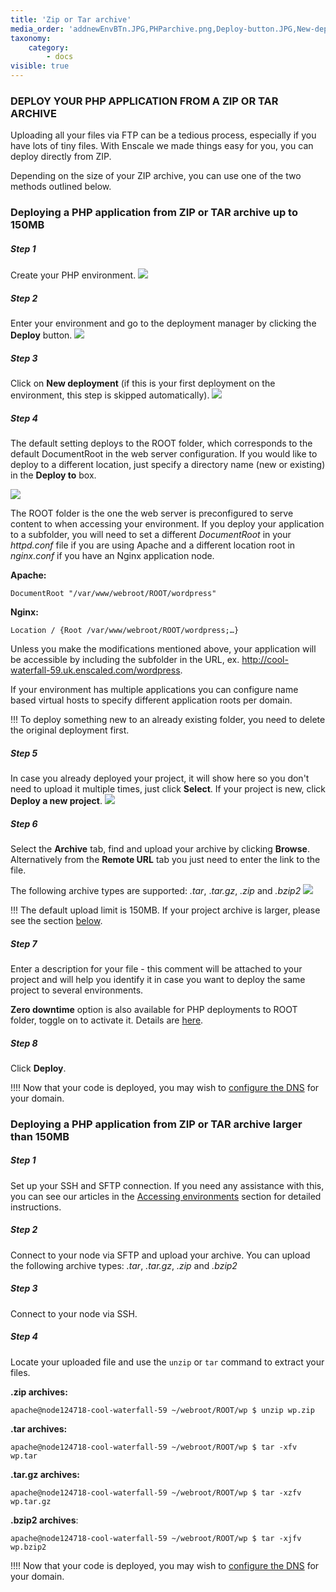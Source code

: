```yaml
---
title: 'Zip or Tar archive'
media_order: 'addnewEnvBTn.JPG,PHParchive.png,Deploy-button.JPG,New-deployment.JPG,Deploy-to.JPG,Select-project.png'
taxonomy:
    category:
        - docs
visible: true
---
```


### DEPLOY YOUR PHP APPLICATION FROM A ZIP OR TAR ARCHIVE

Uploading all your files via FTP can be a tedious process, especially if you have lots of tiny files. With Enscale we made things easy for you, you can deploy directly from ZIP.

Depending on the size of your ZIP archive, you can use one of the two methods outlined below.

### Deploying a PHP application from ZIP or TAR archive up to 150MB

##### Step 1

Create your PHP environment.
![](addnewEnvBTn.JPG)

##### Step 2

Enter your environment and go to the deployment manager by clicking the **Deploy** button.
![](Deploy-button.JPG)

##### Step 3

Click on **New deployment** (if this is your first deployment on the environment, this step is skipped automatically).
![](New-deployment.JPG)

##### Step 4

The default setting deploys to the ROOT folder, which corresponds to the default DocumentRoot in the web server configuration. If you would like to deploy to a different location, just specify a directory name (new or existing) in the **Deploy to** box.

![](Deploy-to.JPG)

The ROOT folder is the one the web server is preconfigured to serve content to when accessing your environment. If you deploy your application to a subfolder, you will need to set a different _DocumentRoot_ in your _httpd.conf_ file if you are using Apache and a different location root in _nginx.conf_ if you have an Nginx application node.

**Apache:**

`DocumentRoot "/var/www/webroot/ROOT/wordpress"`

**Nginx:**

`Location / {Root /var/www/webroot/ROOT/wordpress;…}`

Unless you make the modifications mentioned above, your application will be accessible by including the subfolder in the URL, ex. http://cool-waterfall-59.uk.enscaled.com/wordpress. 

If your environment has multiple applications you can configure name based virtual hosts to specify different application roots per domain.

!!! To deploy something new to an already existing folder, you need to delete the original deployment first.

##### Step 5

In case you already deployed your project, it will show here so you don't need to upload it multiple times, just click **Select**. If your project is new, click **Deploy a new project**. 
![](Select-project.png)

##### Step 6

Select the **Archive** tab, find and upload your archive by clicking **Browse**.
Alternatively from the **Remote URL** tab you just need to enter the link to the file.

The following archive types are supported: _.tar_, ._tar.gz_, _.zip_ and _.bzip2_
![](PHParchive.png)

!!! The default upload limit is 150MB. If your project archive is larger, please see the section [below](/php/deployment%20guides/zip-or-tar-archive#deploying-a-php-application-from-zip-or-tar-archive-larger-than).

##### Step 7

Enter a description for your file - this comment will be attached to your project and will help you identify it in case you want to deploy the same project to several environments.

**Zero downtime** option is also available for PHP deployments to ROOT folder, toggle on to activate it. Details are [here](/php/deployment%20guides/zero-downtime-deployment).

##### Step 8

Click **Deploy**.

!!!! Now that your code is deployed, you may wish to [configure the DNS](features/add-domain-name) for your domain.

### Deploying a PHP application from ZIP or TAR archive larger than 150MB

##### Step 1

Set up your SSH and SFTP connection. If you need any assistance with this, you can see our articles in the [Accessing environments](/access) section for detailed instructions.

##### Step 2
Connect to your node via SFTP and upload your archive. You can upload the following archive types: _.tar_, _.tar.gz_, _.zip_ and _.bzip2_

##### Step 3
Connect to your node via SSH.

##### Step 4

Locate your uploaded file and use the `unzip` or `tar` command to extract your files.

**.zip archives:**

`apache@node124718-cool-waterfall-59 ~/webroot/ROOT/wp $ unzip wp.zip`

**.tar archives:**

`apache@node124718-cool-waterfall-59 ~/webroot/ROOT/wp $ tar -xfv wp.tar`


**.tar.gz archives:**

`apache@node124718-cool-waterfall-59 ~/webroot/ROOT/wp $ tar -xzfv wp.tar.gz`

**.bzip2 archives**:

`apache@node124718-cool-waterfall-59 ~/webroot/ROOT/wp $ tar -xjfv wp.bzip2`

!!!! Now that your code is deployed, you may wish to [configure the DNS](/features/add-domain-name) for your domain.